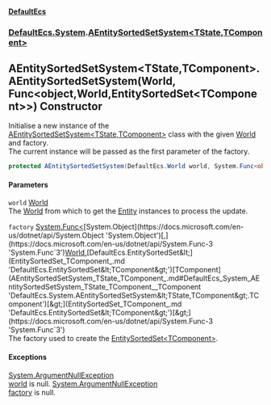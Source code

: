 #### [DefaultEcs](DefaultEcs.md 'DefaultEcs')
### [DefaultEcs.System](DefaultEcs.md#DefaultEcs_System 'DefaultEcs.System').[AEntitySortedSetSystem&lt;TState,TComponent&gt;](AEntitySortedSetSystem_TState_TComponent_.md 'DefaultEcs.System.AEntitySortedSetSystem&lt;TState,TComponent&gt;')
## AEntitySortedSetSystem&lt;TState,TComponent&gt;.AEntitySortedSetSystem(World, Func&lt;object,World,EntitySortedSet&lt;TComponent&gt;&gt;) Constructor
Initialise a new instance of the [AEntitySortedSetSystem&lt;TState,TComponent&gt;](AEntitySortedSetSystem_TState_TComponent_.md 'DefaultEcs.System.AEntitySortedSetSystem&lt;TState,TComponent&gt;') class with the given [World](World.md 'DefaultEcs.World') and factory.  
The current instance will be passed as the first parameter of the factory.  
```csharp
protected AEntitySortedSetSystem(DefaultEcs.World world, System.Func<object,DefaultEcs.World,DefaultEcs.EntitySortedSet<TComponent>> factory);
```
#### Parameters
<a name='DefaultEcs_System_AEntitySortedSetSystem_TState_TComponent__AEntitySortedSetSystem(DefaultEcs_World_System_Func_object_DefaultEcs_World_DefaultEcs_EntitySortedSet_TComponent__)_world'></a>
`world` [World](World.md 'DefaultEcs.World')  
The [World](World.md 'DefaultEcs.World') from which to get the [Entity](Entity.md 'DefaultEcs.Entity') instances to process the update.
  
<a name='DefaultEcs_System_AEntitySortedSetSystem_TState_TComponent__AEntitySortedSetSystem(DefaultEcs_World_System_Func_object_DefaultEcs_World_DefaultEcs_EntitySortedSet_TComponent__)_factory'></a>
`factory` [System.Func&lt;](https://docs.microsoft.com/en-us/dotnet/api/System.Func-3 'System.Func`3')[System.Object](https://docs.microsoft.com/en-us/dotnet/api/System.Object 'System.Object')[,](https://docs.microsoft.com/en-us/dotnet/api/System.Func-3 'System.Func`3')[World](World.md 'DefaultEcs.World')[,](https://docs.microsoft.com/en-us/dotnet/api/System.Func-3 'System.Func`3')[DefaultEcs.EntitySortedSet&lt;](EntitySortedSet_TComponent_.md 'DefaultEcs.EntitySortedSet&lt;TComponent&gt;')[TComponent](AEntitySortedSetSystem_TState_TComponent_.md#DefaultEcs_System_AEntitySortedSetSystem_TState_TComponent__TComponent 'DefaultEcs.System.AEntitySortedSetSystem&lt;TState,TComponent&gt;.TComponent')[&gt;](EntitySortedSet_TComponent_.md 'DefaultEcs.EntitySortedSet&lt;TComponent&gt;')[&gt;](https://docs.microsoft.com/en-us/dotnet/api/System.Func-3 'System.Func`3')  
The factory used to create the [EntitySortedSet&lt;TComponent&gt;](EntitySortedSet_TComponent_.md 'DefaultEcs.EntitySortedSet&lt;TComponent&gt;').
  
#### Exceptions
[System.ArgumentNullException](https://docs.microsoft.com/en-us/dotnet/api/System.ArgumentNullException 'System.ArgumentNullException')  
[world](AEntitySortedSetSystem_TState_TComponent__AEntitySortedSetSystem(World_Func_object_World_EntitySortedSet_TComponent__).md#DefaultEcs_System_AEntitySortedSetSystem_TState_TComponent__AEntitySortedSetSystem(DefaultEcs_World_System_Func_object_DefaultEcs_World_DefaultEcs_EntitySortedSet_TComponent__)_world 'DefaultEcs.System.AEntitySortedSetSystem&lt;TState,TComponent&gt;.AEntitySortedSetSystem(DefaultEcs.World, System.Func&lt;object,DefaultEcs.World,DefaultEcs.EntitySortedSet&lt;TComponent&gt;&gt;).world') is null.
[System.ArgumentNullException](https://docs.microsoft.com/en-us/dotnet/api/System.ArgumentNullException 'System.ArgumentNullException')  
[factory](AEntitySortedSetSystem_TState_TComponent__AEntitySortedSetSystem(World_Func_object_World_EntitySortedSet_TComponent__).md#DefaultEcs_System_AEntitySortedSetSystem_TState_TComponent__AEntitySortedSetSystem(DefaultEcs_World_System_Func_object_DefaultEcs_World_DefaultEcs_EntitySortedSet_TComponent__)_factory 'DefaultEcs.System.AEntitySortedSetSystem&lt;TState,TComponent&gt;.AEntitySortedSetSystem(DefaultEcs.World, System.Func&lt;object,DefaultEcs.World,DefaultEcs.EntitySortedSet&lt;TComponent&gt;&gt;).factory') is null.
